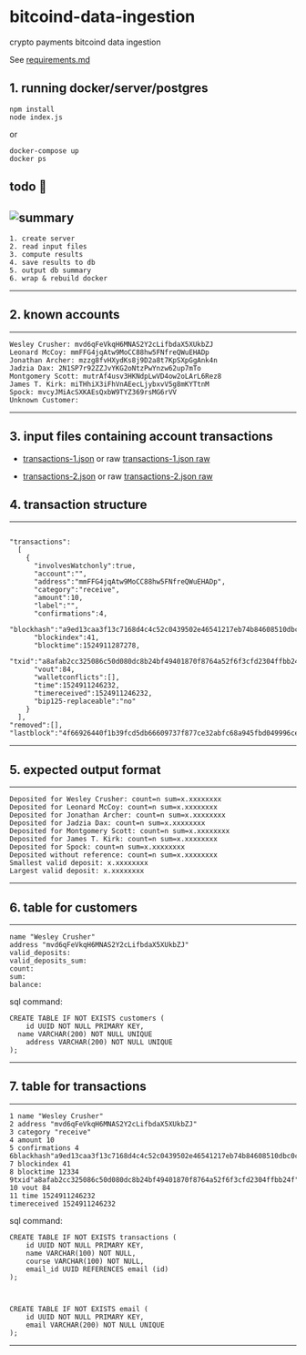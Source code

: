 # bitcoind-data-ingestion
crypto payments bitcoind data ingestion

See [requirements.md](https://github.com/timxor/bitcoind-data-ingestion/blob/main/requirements.md)

## 1. running docker/server/postgres

```
npm install
node index.js
```
or
```
docker-compose up
docker ps

```

## todo :helicopter:
![summary](https://media.giphy.com/media/GoRkPquMO1qgw/giphy.gif)
-----------------------------------------------------------------------------
```
1. create server
2. read input files
3. compute results
4. save results to db
5. output db summary
6. wrap & rebuild docker
```
-----------------------------------------------------------------------------


## 2. known accounts
-----------------------------------------------------------------------------
```
Wesley Crusher: mvd6qFeVkqH6MNAS2Y2cLifbdaX5XUkbZJ
Leonard McCoy: mmFFG4jqAtw9MoCC88hw5FNfreQWuEHADp
Jonathan Archer: mzzg8fvHXydKs8j9D2a8t7KpSXpGgAnk4n
Jadzia Dax: 2N1SP7r92ZZJvYKG2oNtzPwYnzw62up7mTo
Montgomery Scott: mutrAf4usv3HKNdpLwVD4ow2oLArL6Rez8
James T. Kirk: miTHhiX3iFhVnAEecLjybxvV5g8mKYTtnM
Spock: mvcyJMiAcSXKAEsQxbW9TYZ369rsMG6rVV
Unknown Customer:
```
-----------------------------------------------------------------------------


## 3. input files containing account transactions

- [transactions-1.json](https://github.com/timxor/bitcoind-data-ingestion/blob/main/transactions-1.json) or raw [transactions-1.json raw](https://raw.githubusercontent.com/timxor/bitcoind-data-ingestion/main/transactions-1.json)

- [transactions-2.json](https://github.com/timxor/bitcoind-data-ingestion/blob/main/transactions-2.json) or raw [transactions-2.json raw](https://raw.githubusercontent.com/timxor/bitcoind-data-ingestion/main/transactions-2.json)

## 4. transaction structure
-----------------------------------------------------------------------------

```

"transactions":
  [
    {
      "involvesWatchonly":true,
      "account":"",
      "address":"mmFFG4jqAtw9MoCC88hw5FNfreQWuEHADp",
      "category":"receive",
      "amount":10,
      "label":"",
      "confirmations":4,
      "blockhash":"a9ed13caa3f13c7168d4c4c52c0439502e46541217eb74b84608510dbc0caf74",
      "blockindex":41,
      "blocktime":1524911287278,
      "txid":"a8afab2cc325086c50d080dc8b24bf49401870f8764a52f6f3cfd2304ffbb24f",
      "vout":84,
      "walletconflicts":[],
      "time":1524911246232,
      "timereceived":1524911246232,
      "bip125-replaceable":"no"
    }
  ],
"removed":[],
"lastblock":"4f66926440f1b39fcd5db66609737f877ce32abfc68a945fbd049996ce7d0da2"

```
-----------------------------------------------------------------------------


## 5. expected output format
-----------------------------------------------------------------------------
```
Deposited for Wesley Crusher: count=n sum=x.xxxxxxxx
Deposited for Leonard McCoy: count=n sum=x.xxxxxxxx
Deposited for Jonathan Archer: count=n sum=x.xxxxxxxx
Deposited for Jadzia Dax: count=n sum=x.xxxxxxxx
Deposited for Montgomery Scott: count=n sum=x.xxxxxxxx
Deposited for James T. Kirk: count=n sum=x.xxxxxxxx
Deposited for Spock: count=n sum=x.xxxxxxxx
Deposited without reference: count=n sum=x.xxxxxxxx
Smallest valid deposit: x.xxxxxxxx
Largest valid deposit: x.xxxxxxxx
```
-----------------------------------------------------------------------------








## 6. table for customers
-----------------------------------------------------------------------------
```
name "Wesley Crusher"
address "mvd6qFeVkqH6MNAS2Y2cLifbdaX5XUkbZJ"
valid_deposits:
valid_deposits_sum:
count:
sum:
balance:
```
sql command:
```
CREATE TABLE IF NOT EXISTS customers (
	id UUID NOT NULL PRIMARY KEY,
  name VARCHAR(200) NOT NULL UNIQUE
	address VARCHAR(200) NOT NULL UNIQUE
);
```
-----------------------------------------------------------------------------


## 7. table for transactions
-----------------------------------------------------------------------------
```
1 name "Wesley Crusher"
2 address "mvd6qFeVkqH6MNAS2Y2cLifbdaX5XUkbZJ"
3 category "receive"
4 amount 10
5 confirmations 4
6blackhash"a9ed13caa3f13c7168d4c4c52c0439502e46541217eb74b84608510dbc0caf74"
7 blockindex 41
8 blocktime 12334
9txid"a8afab2cc325086c50d080dc8b24bf49401870f8764a52f6f3cfd2304ffbb24f"
10 vout 84
11 time 1524911246232
timereceived 1524911246232
```
sql command:
```
CREATE TABLE IF NOT EXISTS transactions (
	id UUID NOT NULL PRIMARY KEY,
	name VARCHAR(100) NOT NULL,
	course VARCHAR(100)	NOT NULL,
	email_id UUID REFERENCES email (id)
);



CREATE TABLE IF NOT EXISTS email (
	id UUID NOT NULL PRIMARY KEY,
	email VARCHAR(200) NOT NULL UNIQUE
);
```
-----------------------------------------------------------------------------
